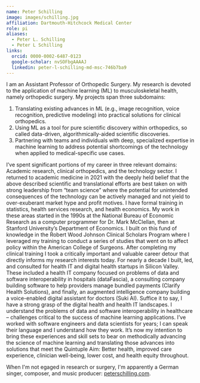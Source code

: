 ```yaml
---
name: Peter Schilling 
image: images/schilling.jpg
affiliation: Dartmouth-Hitchcock Medical Center
role: pi 
aliases:
  - Peter L. Schilling 
  - Peter L Schilling 
links:
  orcid: 0000-0002-6487-0123 
  google-scholar: nvSOFbgAAAAJ
  linkedin: peter-l-schilling-md-msc-746b7ba9
---
```


I am an Assistant Professor of Orthopedic Surgery.  My research is devoted to the application of machine learning (ML) to musculoskeletal health, namely orthopedic surgery.  My projects span three subdomains:

1.	Translating existing advances in ML (e.g., image recognition, voice recognition, predictive modeling) into practical solutions for clinical orthopedics.
2.	Using ML as a tool for pure scientific discovery within orthopedics, so called data-driven, algorithmically-aided scientific discoveries.
3.	Partnering with teams and individuals with deep, specialized expertise in machine learning to address potential shortcomings of the technology when applied to medical-specific use cases.

I’ve spent significant portions of my career in three relevant domains:  Academic research, clinical orthopedics, and the technology sector.  I returned to academic medicine in 2021 with the deeply held belief that the above described scientific and translational efforts are best taken on with strong leadership from “team science” where the potential for unintended consequences of the technology can be actively managed and not yield to over-exuberant market hype and profit motives.  I have formal training in statistics, health services research, and health economics.  My work in these areas started in the 1990s at the National Bureau of Economic Research as a computer programmer for Dr. Mark McClellan, then at Stanford University’s Department of Economics.  I built on this fund of knowledge in the Robert Wood Johnson Clinical Scholars Program where I leveraged my training to conduct a series of studies that went on to affect policy within the American College of Surgeons.  After completing my clinical training I took a critically important and valuable career detour that directly informs my research interests today.  For nearly a decade I built, led, and consulted for health IT and digital health startups in Silicon Valley.  These included a health IT company focused on problems of data and software interoperability in hospitals (dataFascia), a consulting company building software to help providers manage bundled payments (Clarify Health Solutions), and finally, an augmented intelligence company building a voice-enabled digital assistant for doctors (Suki AI).  Suffice it to say, I have a strong grasp of the digital health and health IT landscapes.  I understand the problems of data and software interoperability in healthcare – challenges critical to the success of machine learning applications.   I’ve worked with software engineers and data scientists for years; I can speak their language and I understand how they work.  It’s now my intention to bring these experiences and skill sets to bear on methodically advancing the science of machine learning and translating those advances into solutions that meet the Quintuple Aim:  Better health, improved care experience, clinician well-being, lower cost, and health equity throughout.

When I'm not egaged in research or surgery, I'm apparently a German singer, composer, and music producer: [peterschilling.com](https://peterschilling.com).
